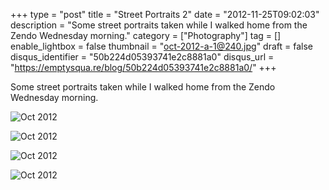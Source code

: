 +++
type = "post"
title = "Street Portraits 2"
date = "2012-11-25T09:02:03"
description = "Some street portraits taken while I walked home from the Zendo Wednesday morning."
category = ["Photography"]
tag = []
enable_lightbox = false
thumbnail = "oct-2012-a-1@240.jpg"
draft = false
disqus_identifier = "50b224d05393741e2c8881a0"
disqus_url = "https://emptysqua.re/blog/50b224d05393741e2c8881a0/"
+++

<p>Some street portraits taken while I walked home from the Zendo Wednesday morning.</p>
<p><img style="display:block; margin-left:auto; margin-right:auto;" src="oct-2012-a-1.jpg" alt="Oct 2012" title="oct-2012-a-1.jpg" border="0"   /></p>
<p><img style="display:block; margin-left:auto; margin-right:auto;" src="oct-2012-a-4.jpg" alt="Oct 2012" title="oct-2012-a-4.jpg" border="0"   /></p>
<p><img style="display:block; margin-left:auto; margin-right:auto;" src="oct-2012-a-3.jpg" alt="Oct 2012" title="oct-2012-a-3.jpg" border="0"   /></p>
<p><img style="display:block; margin-left:auto; margin-right:auto;" src="oct-2012-a-2.jpg" alt="Oct 2012" title="oct-2012-a-2.jpg" border="0"   /></p>
